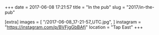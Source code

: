 +++
date = 2017-06-08 17:21:57
title = "In the pub"
slug = "2017/in-the-pub"

[extra]
images = [
    "/2017-06-08_17-21-57_UTC.jpg",
]
instagram = "https://instagram.com/p/BVFjgGbBAfj"
location = "Tap East"
+++

